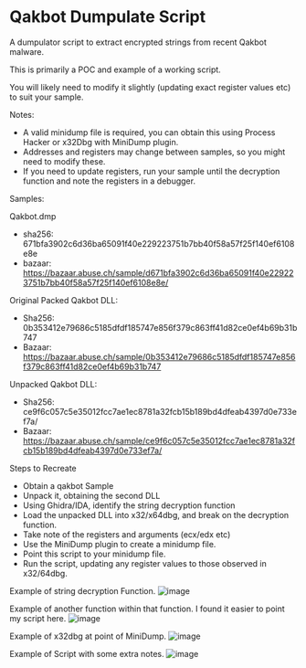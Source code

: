 # Qakbot Dumpulate Script
A dumpulator script to extract encrypted strings from recent Qakbot malware.

This is primarily a POC and example of a working script.

You will likely need to modify it slightly (updating exact register values etc) to suit your sample.

Notes:

- A valid minidump file is required, you can obtain this using Process Hacker or x32Dbg with MiniDump plugin.
- Addresses and registers may change between samples, so you might need to modify these.
- If you need to update registers, run your sample until the decryption function and note the registers in a debugger.

Samples:

Qakbot.dmp
- sha256: 671bfa3902c6d36ba65091f40e229223751b7bb40f58a57f25f140ef6108e8e
- bazaar: https://bazaar.abuse.ch/sample/d671bfa3902c6d36ba65091f40e229223751b7bb40f58a57f25f140ef6108e8e/

Original Packed Qakbot DLL:
- Sha256: 0b353412e79686c5185dfdf185747e856f379c863ff41d82ce0ef4b69b31b747
- Bazaar: https://bazaar.abuse.ch/sample/0b353412e79686c5185dfdf185747e856f379c863ff41d82ce0ef4b69b31b747

Unpacked Qakbot DLL:
- Sha256: ce9f6c057c5e35012fcc7ae1ec8781a32fcb15b189bd4dfeab4397d0e733ef7a/
- Bazaar: https://bazaar.abuse.ch/sample/ce9f6c057c5e35012fcc7ae1ec8781a32fcb15b189bd4dfeab4397d0e733ef7a/

Steps to Recreate
- Obtain a qakbot Sample
- Unpack it, obtaining the second DLL
- Using Ghidra/IDA, identify the string decryption function
- Load the unpacked DLL into x32/x64dbg, and break on the decryption function.
- Take note of the registers and arguments (ecx/edx etc)
- Use the MiniDump plugin to create a minidump file.
- Point this script to your minidump file.
- Run the script, updating any register values to those observed in x32/64dbg.


Example of string decryption Function.
![image](https://user-images.githubusercontent.com/82847168/193444418-74b2eee7-562d-435d-921b-aa9d784ef926.png)

Example of another function within that function. I found it easier to point my script here.
![image](https://user-images.githubusercontent.com/82847168/193444438-e3f4e3c8-098d-4b0e-819d-2826654569d2.png)

Example of x32dbg at point of MiniDump.
![image](https://user-images.githubusercontent.com/82847168/193444448-f86fcbd6-5896-4398-8de4-173eba93ea41.png)

Example of Script with some extra notes.
![image](https://user-images.githubusercontent.com/82847168/193444458-f608fd1f-e927-4908-bcbd-7c9a447cc015.png)

